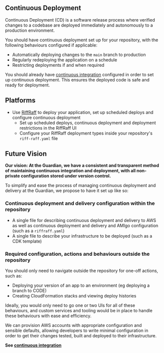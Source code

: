 Continuous Deployment
-----

Continuous Deployment (CD) is a software release process where verified changes to a codebase are deployed immediately and autonomously to a production environment.

You should have continuous deployment set up for your repository, with the following behaviours configured if applicable:
* Automatically deploying changes to the `main` branch to production
* Regularly redeploying the application on a schedule
* Restricting deployments if and when required

You should already have [continuous integration](continuous-integration.md) configured in order to set up continuous deployment.
This ensures the deployed code is safe and ready for deployment. 

## Platforms

* Use [RiffRaff](https://github.com/guardian/riffraff) to deploy your application, set up scheduled deploys and configure continuous deployment
    - Set up scheduled deploys, continuous deployment and deployment restrictions in the RiffRaff UI
    - Configure your RiffRaff deployment types inside your repository's `riff-raff.yaml` file 

## Future Vision

**Our vision: At the Guardian, we have a consistent and transparent method of maintaining continuous integration and deployment, with all non-private configuration stored under version control.**
 
To simplify and ease the process of managing continuous deployment and delivery at the Guardian, we propose to have it set up like so:

### Continuous deployment and delivery configuration within the repository

 - A single file for describing continuous deployment and delivery to AWS as well as continuous deployment and delivery and AMIgo configuration (such as a `riffraff.yaml`)
 - A single file to describe your infrastructure to be deployed (such as a CDK template)
 
### Required configuration, actions and behaviours outside the repository

You should only need to navigate outside the repository for one-off actions, such as:
 - Deploying your version of an app to an environment (eg deploying a branch to CODE)
 - Creating CloudFormation stacks and viewing deploy histories 
 
Ideally, you would only need to go one or two UIs for all of these behaviours, and custom services and tooling would be in place to handle these behaviours with ease and efficiency.

We can provision AWS accounts with appropriate configuration and sensible defaults, allowing developers to write minimal configuration in order to get their changes tested, built and deployed to their infrastructure.

**See [continuous integration](continuous-integration.md)**
